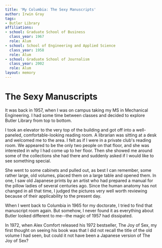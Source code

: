 ```yaml
---
title: 'My Columbia: The Sexy Manuscripts'
author: Irwin Gray
tags:
- Butler Library
affiliations:
- school: Graduate School of Business
  class_year: 1967
  role: Alum
- school: School of Engineering and Applied Science
  class_year: 1958
  role: Alum
- school: Graduate School of Journalism
  class_year: 2002
  role: Alum
layout: memory
---
```


# The Sexy Manuscripts

It was back in 1957, when I was on campus taking my MS in Mechanical Engineering.  I had some time between classes and decided to explore Butler Library from top to bottom.

I took an elevator to the very top of the building and got off into a well-paneled, comfortable-looking reading room.  A librarian was sitting at a desk and welcomed me to the area.  I felt as if I were in a private club's reading room.  We appeared to be the only two people on that floor, and she was interested in why I had come up to her floor. Then she showed me around some of the collections she had there and suddenly asked if I would like to see something special.

She went to some cabinets and pulled out, as best I can remember, some rather large, old volumes, placed them on a large table and opened them.  In one, I saw old Japanese prints by an artist who had prepared a manual for the pillow ladies of several centuries ago.  Since the human anatomy has not changed in all that time, I judged the pictures very well worth reviewing because of their applicability to the present day.

When I went back to Columbia in 1965 for my doctorate, I tried to find that manuscript room again.  But somehow, I never found it as everything about Butler looked different to me--the magic of 1957 had dissipated.

In 1972, when Alex Comfort released his 1972 bestseller, The Joy of Sex, my first thought on seeing his book was that I did not recall the title of the old volume I had seen, but could it not have been a Japanese version of The Joy of Sex?
